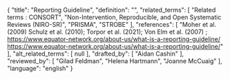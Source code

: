 {
    "title": "Reporting Guideline",
    "definition": "",
    "related_terms": [
        "Related terms :  CONSORT",
        "Non-Intervention, Reproducible, and Open Systematic Reviews (NIRO-SR)",
        "PRISMA",
        "STROBE"
    ],
    "references": [
        "Moher et al. (2009) Schulz et al. (2010); Torpor et al. (2021); Von Elm et al. (2007) ; https://www.equator-network.org/about-us/what-is-a-reporting-guideline/ https://www.equator-network.org/about-us/what-is-a-reporting-guideline/"
    ],
    "alt_related_terms": [
        null
    ],
    "drafted_by": [
        "Aidan Cashin"
    ],
    "reviewed_by": [
        "Gilad Feldman",
        "Helena Hartmann",
        "Joanne McCuaig"
    ],
    "language": "english"
}